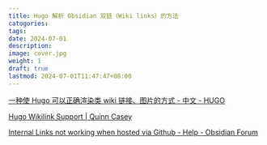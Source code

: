 ```yaml
---
title: Hugo 解析 Obsidian 双链（Wiki links）的方法
catogories: 
tags: 
date: 2024-07-01
description: 
image: cover.jpg
weight: 1
draft: true
lastmod: 2024-07-01T11:47:47+08:00
---
```

[一种使 Hugo 可以正确渲染类 wiki 链接、图片的方式 - 中文 - HUGO](https://discourse.gohugo.io/t/hugo-wiki/46305)

[Hugo Wikilink Support | Quinn Casey](https://quinncasey.com/hugo-wikilink-support/)

[Internal Links not working when hosted via Github - Help - Obsidian Forum](https://forum.obsidian.md/t/internal-links-not-working-when-hosted-via-github/57685/2)